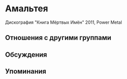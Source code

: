 # Амальтея

Дискография
"Книга Мёртвых Имён" 2011, Power Metal

## Отношения с другими группами


## Обсуждения


## Упоминания

